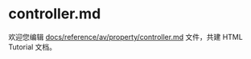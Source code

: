 controller.md
===

欢迎您编辑 <a target="__blank" href="https://github.com/jaywcjlove/html-tutorial/blob/master/docs/reference/av/property/controller.md">docs/reference/av/property/controller.md</a> 文件，共建 HTML Tutorial 文档。